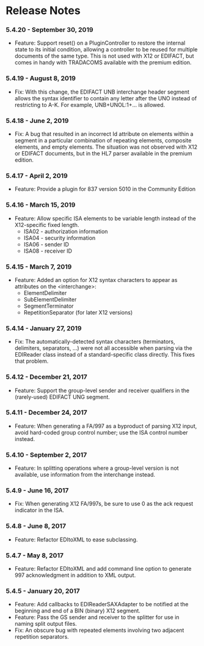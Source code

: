 # Release Notes

### 5.4.20 - September 30, 2019

* Feature: Support reset() on a PluginController to restore the internal state to its initial condition, allowing
a controller to be reused for multiple documents of the same type. This is not used with X12 or EDIFACT, but comes
in handy with TRADACOMS available with the premium edition.

### 5.4.19 - August 8, 2019

* Fix: With this change, the EDIFACT UNB interchange header segment allows the syntax identifier to contain
any letter after the UNO instead of restricting to A-K. For example, UNB+UNOL:1+... is allowed.

### 5.4.18 - June 2, 2019

* Fix: A bug that resulted in an incorrect Id attribute on elements within a segment in a particular 
combination of repeating elements, composite elements, and empty elements. The situation was not observed
with X12 or EDIFACT documents, but in the HL7 parser available in the premium edition.

### 5.4.17 - April 2, 2019

* Feature: Provide a plugin for 837 version 5010 in the Community Edition
    
### 5.4.16 - March 15, 2019

* Feature: Allow specific ISA elements to be variable length instead of the X12-specific fixed length. 
    - ISA02 - authorization information
    - ISA04 - security information
    - ISA06 - sender ID
    - ISA08 - receiver ID

### 5.4.15 - March 7, 2019

* Feature: Added an option for X12 syntax characters to appear as attributes
on the \<interchange\>:
    - ElementDelimiter
    - SubElementDelimiter
    - SegmentTerminator
    - RepetitionSeparator (for later X12 versions)

### 5.4.14 - January 27, 2019

* Fix: The automatically-detected syntax characters (terminators, delimiters, separators, ...) were not all
accessible when parsing via the EDIReader class instead of a standard-specific class directly. This fixes
that problem.

### 5.4.12 - December 21, 2017

* Feature: Support the group-level sender and receiver qualifiers in the (rarely-used) EDIFACT UNG segment.

### 5.4.11 - December 24, 2017

* Feature: When generating a FA/997 as a byproduct of parsing X12 input, avoid hard-coded group control number; 
use the ISA control number instead.

### 5.4.10 - September 2, 2017

* Feature: In splitting operations where a group-level version is not available,
use information from the interchange instead.

### 5.4.9 - June 16, 2017

* Fix: When generating X12 FA/997s, be sure to use 0 as the ack request indicator in the ISA.

### 5.4.8 - June 8, 2017

* Feature: Refactor EDItoXML to ease subclassing.

### 5.4.7 - May 8, 2017

* Feature: Refactor EDItoXML and add command line option to generate 997 acknowledgment in addition to XML output.

### 5.4.5 - January 20, 2017

* Feature: Add callbacks to EDIReaderSAXAdapter to be notified at the beginning and end of a BIN (binary) X12 segment.
* Feature: Pass the GS sender and receiver to the splitter for use in naming split output files.
* Fix: An obscure bug with repeated elements involving two adjacent repetition separators.

